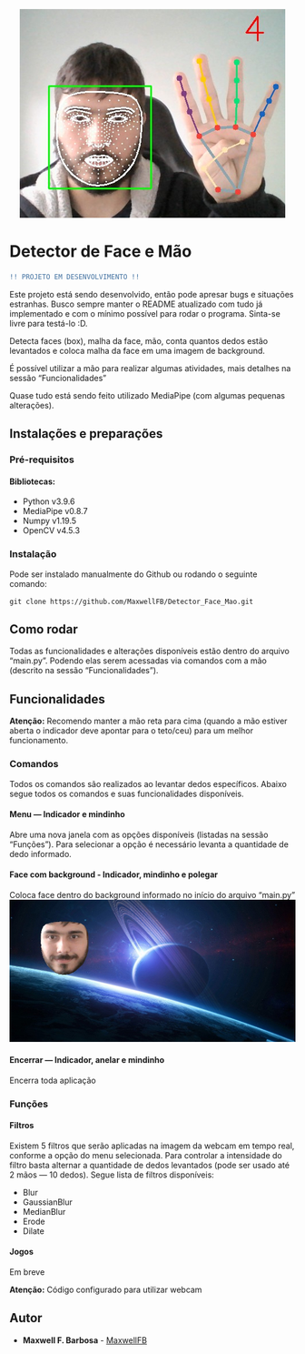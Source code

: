 <p align="center">
  <img src="./img/Contador.jpg" />
</p>

# Detector de Face e Mão
```diff
!! PROJETO EM DESENVOLVIMENTO !!
```

Este projeto está sendo desenvolvido, então pode apresar bugs e situações estranhas. Busco sempre manter o README atualizado com tudo já implementado e com o mínimo possível para rodar o programa. Sinta-se livre para testá-lo :D.

Detecta faces (box), malha da face, mão, conta quantos dedos estão levantados e coloca malha da face em uma imagem de background.

É possível utilizar a mão para realizar algumas atividades, mais detalhes na sessão “Funcionalidades”

Quase tudo está sendo feito utilizado MediaPipe (com algumas pequenas alterações).

## Instalações e preparações

### Pré-requisitos

#### Bibliotecas:
* Python v3.9.6
* MediaPipe v0.8.7
* Numpy v1.19.5
* OpenCV v4.5.3


### Instalação
Pode ser instalado manualmente do Github ou rodando o seguinte comando:

    git clone https://github.com/MaxwellFB/Detector_Face_Mao.git

## Como rodar
Todas as funcionalidades e alterações disponíveis estão dentro do arquivo “main.py”. Podendo elas serem acessadas via comandos com a mão (descrito na sessão “Funcionalidades”).

## Funcionalidades
**Atenção:** Recomendo manter a mão reta para cima (quando a mão estiver aberta o indicador deve apontar para o teto/ceu) para um melhor funcionamento.

### Comandos
Todos os comandos são realizados ao levantar dedos específicos. Abaixo segue todos os comandos e suas funcionalidades disponíveis.

#### Menu — Indicador e mindinho
Abre uma nova janela com as opções disponíveis (listadas na sessão “Funções”). Para selecionar a opção é necessário levanta a quantidade de dedo informado.

#### Face com background - Indicador, mindinho e polegar
Coloca face dentro do background informado no início do arquivo “main.py”
![img](./img/Face_mesh_com_background.jpg)

#### Encerrar — Indicador, anelar e mindinho
Encerra toda aplicação

### Funções

#### Filtros
Existem 5 filtros que serão aplicadas na imagem da webcam em tempo real, conforme a opção do menu selecionada. Para controlar a intensidade do filtro basta alternar a quantidade de dedos levantados (pode ser usado até 2 mãos — 10 dedos). Segue lista de filtros disponíveis:

* Blur
* GaussianBlur
* MedianBlur
* Erode
* Dilate

#### Jogos
Em breve

**Atenção:** Código configurado para utilizar webcam

## Autor
* **Maxwell F. Barbosa** - [MaxwellFB](https://github.com/MaxwellFB)
